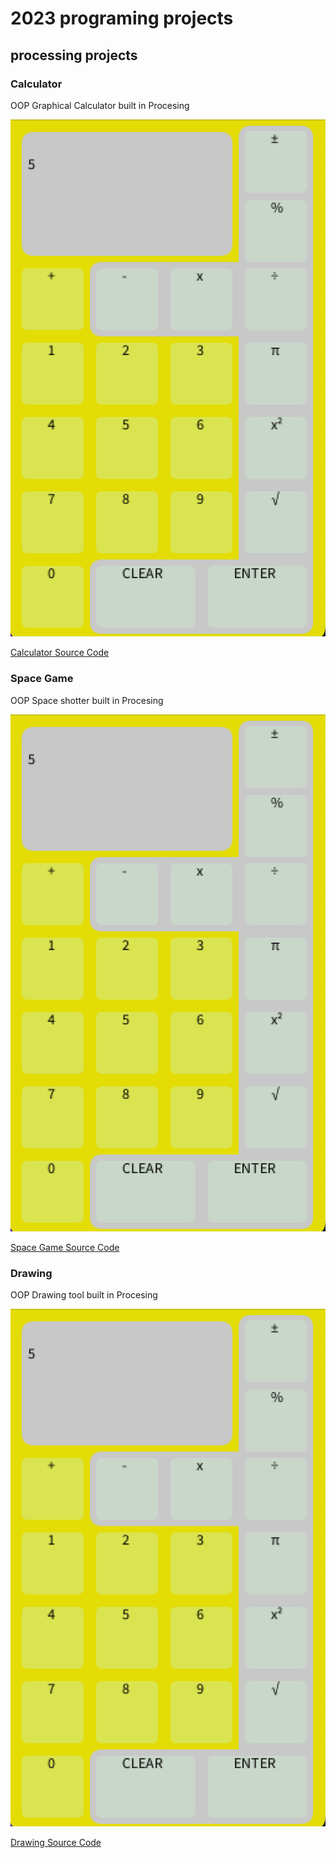# 2023 programing projects

## processing projects

### Calculator
OOP Graphical Calculator built in Procesing

![Running Calculator](https://github.com/julesAum/programing-portfolio-2023/blob/main/images/Calc.png?raw=true)

[Calculator Source Code](https://github.com/julesAum/programing-portfolio-2023/tree/main/src/calc)

### Space Game
OOP Space shotter built in Procesing

![Running Space Game](https://github.com/julesAum/programing-portfolio-2023/blob/main/images/Calc.png?raw=true)

[Space Game Source Code](https://github.com/julesAum/programing-portfolio-2023/tree/main/src/calc)

### Drawing
OOP Drawing tool built in Procesing

![Running Drawing](https://github.com/julesAum/programing-portfolio-2023/blob/main/images/Calc.png?raw=true)

[Drawing Source Code](https://github.com/julesAum/programing-portfolio-2023/tree/main/src/calc)
